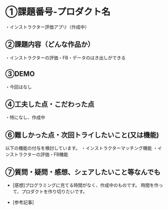 # ①課題番号-プロダクト名

・インストラクター評価アプリ（作成中）

## ②課題内容（どんな作品か）

・インストラクターの評価・FB・データのはき出しができる

## ③DEMO

・今回はなし

## ④工夫した点・こだわった点

・特になし、作成中

## ⑥難しかった点・次回トライしたいこと(又は機能)
以下の機能の付与を検討しています。
・インストラクターマッチング機能
・インストラクターの評価・FB機能

## ⑦質問・疑問・感想、シェアしたいこと等なんでも

- [感想]プログラミングに充てる時間がなく、作成中のものです。
時間を作って、プロダクトを作り切りたいです。

- [参考記事]

